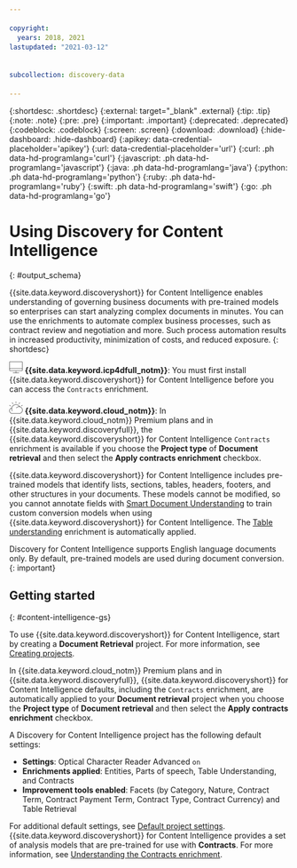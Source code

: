 ```yaml
---

copyright:
  years: 2018, 2021
lastupdated: "2021-03-12"


subcollection: discovery-data

---
```


{:shortdesc: .shortdesc}
{:external: target="_blank" .external}
{:tip: .tip}
{:note: .note}
{:pre: .pre}
{:important: .important}
{:deprecated: .deprecated}
{:codeblock: .codeblock}
{:screen: .screen}
{:download: .download}
{:hide-dashboard: .hide-dashboard}
{:apikey: data-credential-placeholder='apikey'} 
{:url: data-credential-placeholder='url'}
{:curl: .ph data-hd-programlang='curl'}
{:javascript: .ph data-hd-programlang='javascript'}
{:java: .ph data-hd-programlang='java'}
{:python: .ph data-hd-programlang='python'}
{:ruby: .ph data-hd-programlang='ruby'}
{:swift: .ph data-hd-programlang='swift'}
{:go: .ph data-hd-programlang='go'}

# Using Discovery for Content Intelligence
{: #output_schema}

{{site.data.keyword.discoveryshort}} for Content Intelligence enables understanding of governing business documents with pre-trained models so enterprises can start analyzing complex documents in minutes. You can use the enrichments to automate complex business processes, such as contract review and negotiation and more. Such process automation results in increased productivity, minimization of costs, and reduced exposure.
{: shortdesc}

![Cloud Pak for Data only](images/desktop.png) **{{site.data.keyword.icp4dfull_notm}}**: You must first install {{site.data.keyword.discoveryshort}} for Content Intelligence before you can access the `Contracts` enrichment.

![IBM Cloud only](images/ibm-cloud.png) **{{site.data.keyword.cloud_notm}}**: In {{site.data.keyword.cloud_notm}} Premium plans and in {{site.data.keyword.discoveryfull}}, the {{site.data.keyword.discoveryshort}} for Content Intelligence `Contracts` enrichment is available if you choose the **Project type** of **Document retrieval** and then select the **Apply contracts enrichment** checkbox.

{{site.data.keyword.discoveryshort}} for Content Intelligence includes pre-trained models that identify lists, sections, tables, headers, footers, and other structures in your documents. These models cannot be modified, so you cannot annotate fields with [Smart Document Understanding](/docs/discovery-data?topic=discovery-data-configuring-fields) to train custom conversion models when using {{site.data.keyword.discoveryshort}} for Content Intelligence. The [Table understanding](/docs/discovery-data?topic=discovery-data-understanding_tables) enrichment is automatically applied.

Discovery for Content Intelligence supports English language documents only. By default, pre-trained models are used during document conversion.
{: important}

## Getting started
{: #content-intelligence-gs}

To use {{site.data.keyword.discoveryshort}} for Content Intelligence, start by creating a **Document Retrieval** project. For more information, see [Creating projects](/docs/discovery-data?topic=discovery-data-projects).

In {{site.data.keyword.cloud_notm}} Premium plans and in {{site.data.keyword.discoveryfull}}, {{site.data.keyword.discoveryshort}} for Content Intelligence defaults, including the `Contracts` enrichment, are automatically applied to your **Document retrieval** project when you choose the **Project type** of **Document retrieval** and then select the **Apply contracts enrichment** checkbox.

A Discovery for Content Intelligence project has the following default settings:
  
- **Settings**: Optical Character Reader Advanced `on`
- **Enrichments applied**: Entities, Parts of speech, Table Understanding, and Contracts
- **Improvement tools enabled**: Facets (by Category, Nature, Contract Term, Contract Payment Term, Contract Type, Contract Currency) and Table Retrieval

For additional default settings, see [Default project settings](/docs/discovery-data?topic=discovery-data-project-defaults). {{site.data.keyword.discoveryshort}} for Content Intelligence provides a set of analysis models that are pre-trained for use with **Contracts**. For more information, see [Understanding the Contracts enrichment](/docs/discovery-data?topic=discovery-data-contracts-schema).
